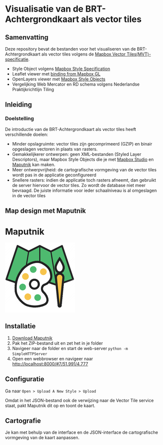 # Visualisatie van de BRT-Achtergrondkaart als vector tiles

## Samenvatting

Deze repository bevat de bestanden voor het visualiseren van de BRT-Achtergrondkaart als vector tiles volgens de [Mapbox Vector Tiles(MVT)-specificatie](https://www.mapbox.com/vector-tiles/specification/).

* Style Object volgens [Mapbox Style Specification](https://www.mapbox.com/mapbox-gl-js/style-spec/)
* Leaflet viewer met [binding from Mapbox GL](https://github.com/mapbox/mapbox-gl-leaflet)
* OpenLayers viewer met [Mapbox Style Objects](https://boundlessgeo.com/2017/01/using-mapbox-style-objects-open-layers/)
* Vergelijking Web Mercator en RD schema volgens Nederlandse Praktijkrichtlijn Tiling

## Inleiding

### Doelstelling

De introductie van de BRT-Achtergrondkaart als vector tiles heeft verschillende doelen:

* Minder opslagruimte: vector tiles zijn gecomprimeerd (GZIP) en binair opgeslagen vectoren in plaats van rasters.
* Gemakkelijkerer ontwerpen: geen XML-bestanden (Styled Layer Descriptors), maar Mapbox Style Objects die je met [Mapbox Studio](https://www.mapbox.com/studio/signin/) en [Maputnik](https://github.com/maputnik/editor) kan maken.
* Meer ontwerpvrijheid: de cartografische vormgeving van de vector tiles wordt pas in de applicatie geconfigureerd
* Snellere rasters: indien de applicatie toch rasters afneemt, dan gebruikt de server hiervoor de vector tiles. Zo wordt de database niet meer bevraagd. De juiste informatie voor ieder schaalniveau is al omgeslagen in de vector tiles

## Map design met Maputnik

# Maputnik

![Maputnik](gfx/maputnik.png)

## Installatie

1. [Download Maputnik](https://github.com/maputnik/editor/releases/download/v1.0.2/public.zip)
2. Pak het ZIP-bestand uit en zet het in je folder
3. Navigeer naar de folder en start de web-server `python -m SimpleHTTPServer`
4. Open een webbrowser en navigeer naar [http://localhost:8000/#7/51.991/4.777](http://localhost:8000/#7/51.991/4.777)

## Configuratie

Ga naar `Open > Upload A New Style > Upload`

Omdat in het JSON-bestand ook de verwijzing naar de Vector Tile service staat, pakt Maputnik dit op en toont de kaart.

## Cartografie

Je kan met behulp van de interface en de JSON-interface de cartografische vormgeving van de kaart aanpassen.
